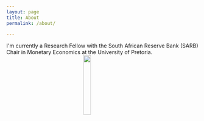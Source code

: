 ```yaml
---
layout: page
title: About
permalink: /about/

---
```


<p align="justify"> I'm currently a Research Fellow with the South African Reserve Bank (SARB) Chair in Monetary Economics at the University of Pretoria.

  <img src="{{ site.url }}{{ site.baseurl }}/docs/assets/kea.jpg" class="img-responsive" width="20%" style="display: block; margin: auto;" />
